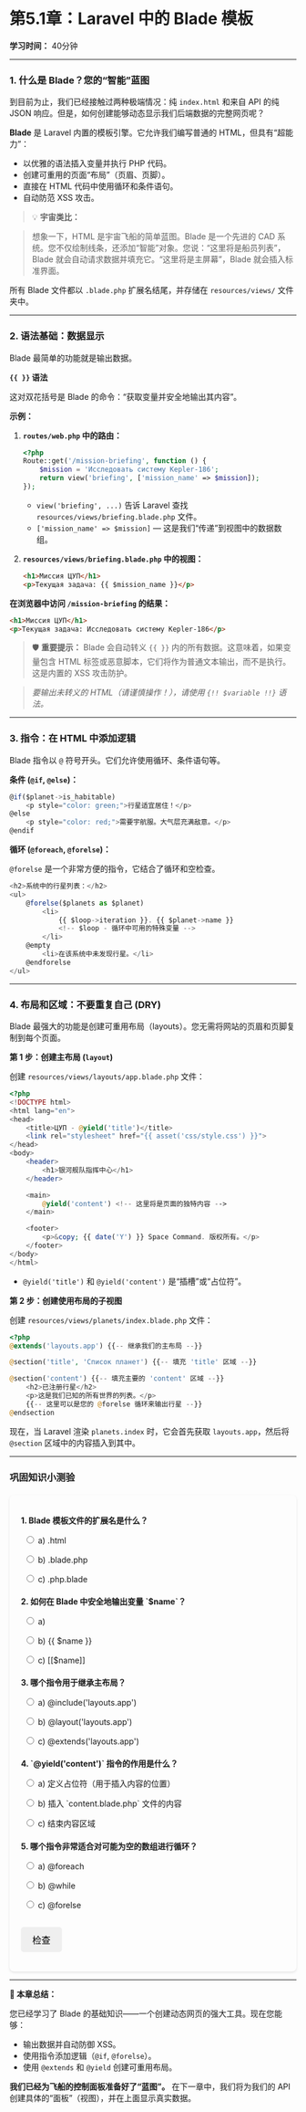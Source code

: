 # **第5.1章：Laravel 中的 Blade 模板**
**学习时间：** 40分钟

---

### **1. 什么是 Blade？您的“智能”蓝图**

到目前为止，我们已经接触过两种极端情况：纯 `index.html` 和来自 API 的纯 JSON 响应。但是，如何创建能够动态显示我们后端数据的完整网页呢？

**Blade** 是 Laravel 内置的模板引擎。它允许我们编写普通的 HTML，但具有“超能力”：

-   以优雅的语法插入变量并执行 PHP 代码。
-   创建可重用的页面“布局”（页眉、页脚）。
-   直接在 HTML 代码中使用循环和条件语句。
-   自动防范 XSS 攻击。

> 💡 **宇宙类比：**

> 想象一下，HTML 是宇宙飞船的简单蓝图。Blade 是一个先进的 CAD 系统。您不仅绘制线条，还添加“智能”对象。您说：“这里将是船员列表”，Blade 就会自动请求数据并填充它。“这里将是主屏幕”，Blade 就会插入标准界面。

所有 Blade 文件都以 `.blade.php` 扩展名结尾，并存储在 `resources/views/` 文件夹中。

---

### **2. 语法基础：数据显示**
Blade 最简单的功能就是输出数据。

**`{{ }}` 语法**

这对双花括号是 Blade 的命令：“获取变量并安全地输出其内容”。

**示例：**

1.  **`routes/web.php` 中的路由：**
    ```php
	<?php
    Route::get('/mission-briefing', function () {
        $mission = 'Исследовать систему Kepler-186';
        return view('briefing', ['mission_name' => $mission]);
    });
    ```

    -   `view('briefing', ...)` 告诉 Laravel 查找 `resources/views/briefing.blade.php` 文件。
    -   `['mission_name' => $mission]` — 这是我们“传递”到视图中的数据数组。

2.  **`resources/views/briefing.blade.php` 中的视图：**
    ```html
    <h1>Миссия ЦУП</h1>
    <p>Текущая задача: {{ $mission_name }}</p>
    ```

**在浏览器中访问 `/mission-briefing` 的结果：**
```html
<h1>Миссия ЦУП</h1>
<p>Текущая задача: Исследовать систему Kepler-186</p>
```

> 🛡️ **重要提示：** Blade 会自动转义 `{{ }}` 内的所有数据。这意味着，如果变量包含 HTML 标签或恶意脚本，它们将作为普通文本输出，而不是执行。这是内置的 XSS 攻击防护。

> *要输出未转义的 HTML（请谨慎操作！），请使用 `{!! $variable !!}` 语法。*

---

### **3. 指令：在 HTML 中添加逻辑**
Blade 指令以 `@` 符号开头。它们允许使用循环、条件语句等。

**条件 (`@if`, `@else`)：**
```js
@if($planet->is_habitable)
    <p style="color: green;">行星适宜居住！</p>
@else
    <p style="color: red;">需要宇航服。大气层充满敌意。</p>
@endif
```

**循环 (`@foreach`, `@forelse`)：**

`@forelse` 是一个非常方便的指令，它结合了循环和空检查。
```js
<h2>系统中的行星列表：</h2>
<ul>
    @forelse($planets as $planet)
        <li>
            {{ $loop->iteration }}. {{ $planet->name }}
            <!-- $loop - 循环中可用的特殊变量 -->
        </li>
    @empty
        <li>在该系统中未发现行星。</li>
    @endforelse
</ul>
```

---

### **4. 布局和区域：不要重复自己 (DRY)**
Blade 最强大的功能是创建可重用布局（layouts）。您无需将网站的页眉和页脚复制到每个页面。

**第 1 步：创建主布局 (`layout`)**

创建 `resources/views/layouts/app.blade.php` 文件：
```php
<?php
<!DOCTYPE html>
<html lang="en">
<head>
    <title>ЦУП - @yield('title')</title>
    <link rel="stylesheet" href="{{ asset('css/style.css') }}">
</head>
<body>
    <header>
        <h1>银河舰队指挥中心</h1>
    </header>

    <main>
        @yield('content') <!-- 这里将是页面的独特内容 -->
    </main>

    <footer>
        <p>&copy; {{ date('Y') }} Space Command. 版权所有。</p>
    </footer>
</body>
</html>
```
-   `@yield('title')` 和 `@yield('content')` 是“插槽”或“占位符”。

**第 2 步：创建使用布局的子视图**

创建 `resources/views/planets/index.blade.php` 文件：
```php
<?php
@extends('layouts.app') {{-- 继承我们的主布局 --}}

@section('title', 'Список планет') {{-- 填充 'title' 区域 --}}

@section('content') {{-- 填充主要的 'content' 区域 --}}
    <h2>已注册行星</h2>
    <p>这是我们已知的所有世界的列表。</p>
    {{-- 这里可以是您的 @forelse 循环来输出行星 --}}
@endsection
```

现在，当 Laravel 渲染 `planets.index` 时，它会首先获取 `layouts.app`，然后将 `@section` 区域中的内容插入到其中。

---

### **巩固知识小测验**

<style>
    #quiz-container {
        border-radius: 8px;
        padding: 20px;
        margin-top: 20px;
        box-shadow: 0 2px 4px rgba(0,0,0,0.1);
    }
    .question {
        margin-bottom: 15px;
    }
    .question p {
        font-weight: bold;
        margin-bottom: 10px;
    }
    #quiz-container label {
        display: block;
        margin-bottom: 5px;
        cursor: pointer;
        padding: 5px;
        border-radius: 4px;
    }
    #quiz-container button {
        border: none;
        padding: 10px 20px;
        border-radius: 5px;
        cursor: pointer;
        font-size: 16px;
        margin-top: 10px;
    }
    #quiz-container button:hover {
    }
    #quiz-results {
        margin-top: 20px;
        padding: 15px;
        border-radius: 5px;
    }
</style>

<div id="quiz-container">
  <form id="quiz-form">
    <div class="question">
      <p>1. Blade 模板文件的扩展名是什么？</p>
      <label><input type="radio" name="q1" value="a"> a) .html</label>
      <label><input type="radio" name="q1" value="b"> b) .blade.php</label>
      <label><input type="radio" name="q1" value="c"> c) .php.blade</label>
    </div>
    <div class="question">
      <p>2. 如何在 Blade 中安全地输出变量 `$name`？</p>
      <label><input type="radio" name="q2" value="a"> a) <?php echo $name; ?></label>
      <label><input type="radio" name="q2" value="b"> b) {{ $name }}</label>
      <label><input type="radio" name="q2" value="c"> c) [[$name]]</label>
    </div>
    <div class="question">
      <p>3. 哪个指令用于继承主布局？</p>
      <label><input type="radio" name="q3" value="a"> a) @include('layouts.app')</label>
      <label><input type="radio" name="q3" value="b"> b) @layout('layouts.app')</label>
      <label><input type="radio" name="q3" value="c"> c) @extends('layouts.app')</label>
    </div>
    <div class="question">
      <p>4. `@yield('content')` 指令的作用是什么？</p>
      <label><input type="radio" name="q4" value="a"> a) 定义占位符（用于插入内容的位置）</label>
      <label><input type="radio" name="q4" value="b"> b) 插入 `content.blade.php` 文件的内容</label>
      <label><input type="radio" name="q4" value="c"> c) 结束内容区域</label>
    </div>
    <div class="question">
      <p>5. 哪个指令非常适合对可能为空的数组进行循环？</p>
      <label><input type="radio" name="q5" value="a"> a) @foreach</label>
      <label><input type="radio" name="q5" value="b"> b) @while</label>
      <label><input type="radio" name="q5" value="c"> c) @forelse</label>
    </div>
    <button type="button" onclick="checkQuizAnswers()">检查</button>
  </form>
  <div id="quiz-results" style="display:none;"></div>
</div>

<script>
  function checkQuizAnswers() {
    const correctAnswers = { q1: 'b', q2: 'b', q3: 'c', q4: 'a', q5: 'c' };
    const form = document.getElementById('quiz-form');
    const resultsContainer = document.getElementById('quiz-results');
    let score = 0;
    let resultsHTML = '<h4>结果：</h4><ul>';

    for (const [question, correctAnswer] of Object.entries(correctAnswers)) {
      const questionDiv = form.querySelector(`input[name="${question}"]`).closest('.question');
      const labels = questionDiv.querySelectorAll('label');
      labels.forEach(l => {
          l.style.color = 'inherit';
          l.style.fontWeight = 'normal';
          l.style.border = 'none';
      });

      const userAnswer = form.elements[question] ? form.elements[question].value : undefined;

      if (userAnswer) {
        const selectedLabel = form.querySelector(`input[name="${question}"][value="${userAnswer}"]`).parentElement;
        if (userAnswer === correctAnswer) {
          score++;
          selectedLabel.style.fontWeight = 'bold';
          resultsHTML += `<li>问题 ${question.slice(1)}: <span style="color:green;">正确！</span></li>`;
        } else {
          selectedLabel.style.fontWeight = 'bold';
          const correctLabel = form.querySelector(`input[name="${question}"][value="${correctAnswer}"]`).parentElement;
          correctLabel.style.fontWeight = 'bold';
          resultsHTML += `<li>问题 ${question.slice(1)}: <span style="color:red;">错误。</span> 正确答案：<b>${correctAnswer.toUpperCase()}</b></li>`;
        }
      } else {
        resultsHTML += `<li>问题 ${question.slice(1)}: <span style="color:orange;">未回答。</span></li>`;
      }
    }

    resultsHTML += `</ul><p><b>您的得分：${score} / ${Object.keys(correctAnswers).length}</b></p>`;
    resultsContainer.innerHTML = resultsHTML;
    resultsContainer.style.display = 'block';
  }
</script>

---

**🚀 本章总结：**

您已经学习了 Blade 的基础知识——一个创建动态网页的强大工具。现在您能够：

-   输出数据并自动防御 XSS。
-   使用指令添加逻辑（`@if`, `@forelse`）。
-   使用 `@extends` 和 `@yield` 创建可重用布局。

**我们已经为飞船的控制面板准备好了“蓝图”。** 在下一章中，我们将为我们的 API 创建具体的“面板”（视图），并在上面显示真实数据。